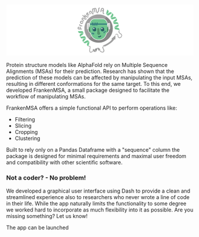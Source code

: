 ![](app/assets/frankenmsa_header.png)

Protein structure models like AlphaFold rely on Multiple Sequence Alignments (MSAs) for their prediction. Research has shown that the prediction of these models can be affected by manipulating the input MSAs, resulting in different conformations for the same target. To this end, we developed FrankenMSA, a small package designed to facilitate the workflow of manipulating MSAs. 

FrankenMSA offers a simple functional API to perform operations like:

- Filtering
- Slicing
- Cropping
- Clustering

Built to rely only on a Pandas Dataframe with a "sequence" column the package is designed for minimal requirements and maximal user freedom and compatibility with other scientific software. 

### Not a coder? - No problem!
We developed a graphical user interface using Dash to provide a clean and streamlined experience also to researchers who never wrote a line of code in their life. While the app naturally limits the functionality to some degree we worked hard to incorporate as much flexibility into it as possible. Are you missing something? Let us know! 

The app can be launched 
